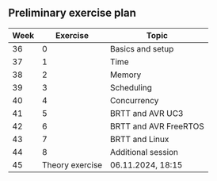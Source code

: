 ## Preliminary exercise plan

| Week | Exercise |	Topic |
| ---- | -------- | ----- |
| 36 | 0 |	Basics and setup |
| 37 | 1 | Time |
| 38 | 2 | Memory |
| 39 | 3 | Scheduling |
| 40 | 4 | Concurrency |
| 41 | 5 | BRTT and AVR UC3 |
| 42 | 6 | BRTT and AVR FreeRTOS |
| 43 | 7 | BRTT and Linux |
| 44 | 8 | Additional session |
| 45 | Theory exercise | 06.11.2024, 18:15 |
